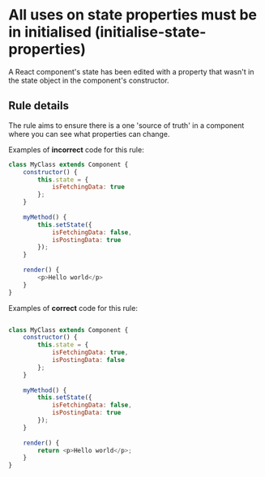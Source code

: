 # All uses on state properties must be in initialised (initialise-state-properties)

A React component's state has been edited with a property that wasn't in the state object in the component's constructor.


## Rule details

The rule aims to ensure there is a one 'source of truth' in a component where you can see what properties can change.

Examples of **incorrect** code for this rule:

```js
class MyClass extends Component {
    constructor() {
        this.state = {
            isFetchingData: true
        };
    }
    
    myMethod() {
        this.setState({
            isFetchingData: false,
            isPostingData: true
        });
    }
    
    render() {
        <p>Hello world</p>
    }
}

```

Examples of **correct** code for this rule:

```js

class MyClass extends Component {
    constructor() {
        this.state = {
            isFetchingData: true,
            isPostingData: false
        };
    }
    
    myMethod() {
        this.setState({
            isFetchingData: false,
            isPostingData: true
        });
    }
    
    render() {
        return <p>Hello world</p>;
    }
}

```